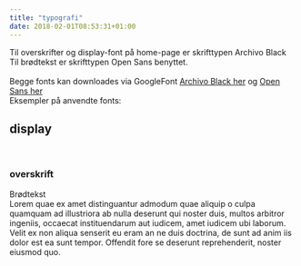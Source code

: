 ```yaml
---
title: "typografi"
date: 2018-02-01T08:53:31+01:00
---
```


Til overskrifter og display-font på home-page er skrifttypen Archivo Black<br>
Til brødtekst er skrifttypen Open Sans benyttet.
<br><br>
Begge fonts kan downloades via GoogleFont [Archivo Black her](https://fonts.google.com/specimen/Archivo+Black) og [Open Sans her](https://fonts.google.com/specimen/Open+Sans)
<br>
Eksempler på anvendte fonts:

<h2 class="eksempel">display</h2>
<br>
<h3 class="eksempel2">overskrift</h3>

<p>Brødtekst<br>Lorem quae ex amet distinguantur admodum quae aliquip o culpa quamquam ad 
illustriora ab nulla deserunt qui noster duis, multos arbitror ingeniis, 
occaecat instituendarum aut iudicem, amet iudicem ubi laborum.
Velit ex non aliqua senserit eu eram an ne duis doctrina, de sunt ad anim iis dolor est ea sunt tempor. Offendit fore se deserunt reprehenderit, noster eiusmod quo.</p>
